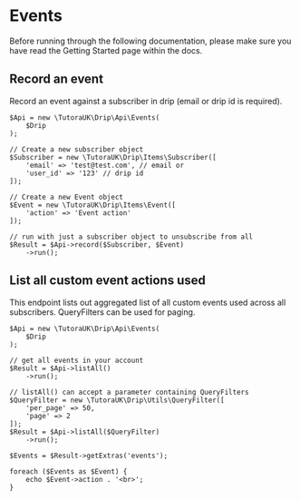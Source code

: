 # Events

Before running through the following documentation, please make sure you have read the Getting Started page within the docs.

## Record an event

Record an event against a subscriber in drip (email or drip id is required).

    $Api = new \TutoraUK\Drip\Api\Events(
        $Drip
    );

    // Create a new subscriber object
    $Subscriber = new \TutoraUK\Drip\Items\Subscriber([
        'email' => 'test@test.com', // email or
        'user_id' => '123' // drip id
    ]);

    // Create a new Event object
    $Event = new \TutoraUK\Drip\Items\Event([
        'action' => 'Event action'
    ]);

    // run with just a subscriber object to unsubscribe from all
    $Result = $Api->record($Subscriber, $Event)
        ->run();

## List all custom event actions used

This endpoint lists out aggregated list of all custom events used across all subscribers. QueryFilters can be used for paging.

    $Api = new \TutoraUK\Drip\Api\Events(
        $Drip
    );

    // get all events in your account
    $Result = $Api->listAll()
        ->run();

    // listAll() can accept a parameter containing QueryFilters
    $QueryFilter = new \TutoraUK\Drip\Utils\QueryFilter([
        'per_page' => 50,
        'page' => 2
    ]);
    $Result = $Api->listAll($QueryFilter)
        ->run();

    $Events = $Result->getExtras('events');

    foreach ($Events as $Event) {
        echo $Event->action . '<br>';
    }
